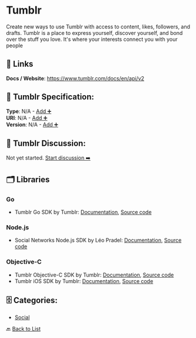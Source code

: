 # Tumblr

Create new ways to use Tumblr with access to content, likes, followers, and drafts. Tumblr is a place to express yourself, discover yourself, and bond over the stuff you love. It's where your interests connect you with your people

##  🔗 Links
**Docs / Website**: https://www.tumblr.com/docs/en/api/v2

## 🧬 Tumblr Specification:
**Type**: N/A - [Add ➕](https://github.com/apis-list/apis-list/edit/main/apis/tumblr/tumblr.yaml)  
**URI**: N/A - [Add ➕](https://github.com/apis-list/apis-list/edit/main/apis/tumblr/tumblr.yaml)  
**Version**: N/A - [Add ➕](https://github.com/apis-list/apis-list/edit/main/apis/tumblr/tumblr.yaml)

## 💬 Tumblr Discussion:
Not yet started. [Start discussion ➡️](https://github.com/apis-list/apis-list/discussions/new)

## 🗂️ Libraries
### Go
- Tumblr Go SDK by Tumblr: [Documentation](https://engineering.tumblr.com/post/154723895033/golang-and-the-tumblr-api), [Source code](https://github.com/tumblr/tumblrclient.go)
### Node.js
- Social Networks Node.js SDK by Léo Pradel: [Documentation](https://www.npmjs.com/package/node-social-api), [Source code](https://github.com/pradel/node-social-api)
### Objective-C
- Tumblr Objective-C SDK by Tumblr: [Documentation](http://developers.tumblr.com/clients), [Source code](https://github.com/tumblr/TMTumblrSDK)
-  Tumblr iOS SDK by Tumblr: [Documentation](http://tumblr.github.io/TMTumblrSDK/), [Source code](https://github.com/tumblr/TMTumblrSDK)


## 🗄️ Categories:
- [Social](https://github.com/apis-list/apis-list#social-)

🔙  [Back to List](https://github.com/apis-list/apis-list)
